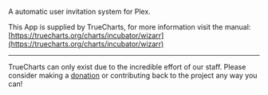 A automatic user invitation system for Plex.

This App is supplied by TrueCharts, for more information visit the manual: [https://truecharts.org/charts/incubator/wizarr](https://truecharts.org/charts/incubator/wizarr)

---

TrueCharts can only exist due to the incredible effort of our staff.
Please consider making a [donation](https://truecharts.org/sponsor) or contributing back to the project any way you can!
